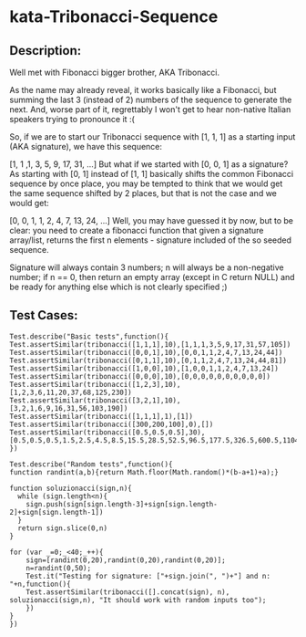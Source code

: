 # kata-Tribonacci-Sequence

Description:
-
Well met with Fibonacci bigger brother, AKA Tribonacci.

As the name may already reveal, it works basically like a Fibonacci, but summing the last 3 (instead of 2) numbers of the sequence to generate the next. And, worse part of it, regrettably I won't get to hear non-native Italian speakers trying to pronounce it :(

So, if we are to start our Tribonacci sequence with [1, 1, 1] as a starting input (AKA signature), we have this sequence:

[1, 1 ,1, 3, 5, 9, 17, 31, ...]
But what if we started with [0, 0, 1] as a signature? As starting with [0, 1] instead of [1, 1] basically shifts the common Fibonacci sequence by once place, you may be tempted to think that we would get the same sequence shifted by 2 places, but that is not the case and we would get:

[0, 0, 1, 1, 2, 4, 7, 13, 24, ...]
Well, you may have guessed it by now, but to be clear: you need to create a fibonacci function that given a signature array/list, returns the first n elements - signature included of the so seeded sequence.

Signature will always contain 3 numbers; n will always be a non-negative number; if n == 0, then return an empty array (except in C return NULL) and be ready for anything else which is not clearly specified ;)



Test Cases:
-
    Test.describe("Basic tests",function(){
    Test.assertSimilar(tribonacci([1,1,1],10),[1,1,1,3,5,9,17,31,57,105])
    Test.assertSimilar(tribonacci([0,0,1],10),[0,0,1,1,2,4,7,13,24,44])
    Test.assertSimilar(tribonacci([0,1,1],10),[0,1,1,2,4,7,13,24,44,81])
    Test.assertSimilar(tribonacci([1,0,0],10),[1,0,0,1,1,2,4,7,13,24])
    Test.assertSimilar(tribonacci([0,0,0],10),[0,0,0,0,0,0,0,0,0,0])
    Test.assertSimilar(tribonacci([1,2,3],10),[1,2,3,6,11,20,37,68,125,230])
    Test.assertSimilar(tribonacci([3,2,1],10),[3,2,1,6,9,16,31,56,103,190])
    Test.assertSimilar(tribonacci([1,1,1],1),[1])
    Test.assertSimilar(tribonacci([300,200,100],0),[])
    Test.assertSimilar(tribonacci([0.5,0.5,0.5],30),[0.5,0.5,0.5,1.5,2.5,4.5,8.5,15.5,28.5,52.5,96.5,177.5,326.5,600.5,1104.5,2031.5,3736.5,6872.5,12640.5,23249.5,42762.5,78652.5,144664.5,266079.5,489396.5,900140.5,1655616.5,3045153.5,5600910.5,10301680.5])
    })

    Test.describe("Random tests",function(){
    function randint(a,b){return Math.floor(Math.random()*(b-a+1)+a);}

    function soluzionacci(sign,n){
      while (sign.length<n){
        sign.push(sign[sign.length-3]+sign[sign.length-2]+sign[sign.length-1])
      }
      return sign.slice(0,n)
    }

    for (var _=0;_<40;_++){
        sign=[randint(0,20),randint(0,20),randint(0,20)];
        n=randint(0,50);
        Test.it("Testing for signature: ["+sign.join(", ")+"] and n: "+n,function(){
        Test.assertSimilar(tribonacci([].concat(sign), n), soluzionacci(sign,n), "It should work with random inputs too");
        })
    }
    })

